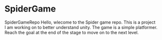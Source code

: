 # SpiderGame
SpiderGameRepo
Hello, wlecome to the Spider game repo. This is a project I am working on to better understand unity. The game is a simple platformer. Reach the goal at the end of the stage to move on to the next level.
